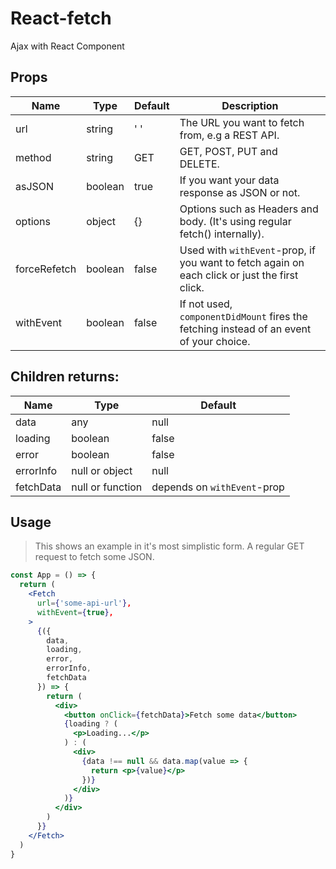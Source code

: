 # React-fetch

Ajax with React Component

## Props

| Name         |      Type   |  Default | Description |
|--------------|-------------|----------|-------------|
| url          |  string     | ' '      | The URL you want to fetch from, e.g a REST API.
| method       | string      | GET      | GET, POST, PUT and DELETE.
| asJSON       | boolean     | true     | If you want your data response as JSON or not.
| options      | object      | {}       | Options such as Headers and body. (It's using regular fetch() internally).
| forceRefetch | boolean     | false    | Used with `withEvent`-prop, if you want to fetch again on each click or just the first click.
| withEvent    | boolean     | false    | If not used, `componentDidMount` fires the fetching instead of an event of your choice.

## Children returns:

| Name         |    Type          |    Default   | 
|--------------|------------------|--------------|
| data         | any              | null
| loading      | boolean          | false
| error        | boolean          | false
| errorInfo    | null or object   | null
| fetchData    | null or function | depends on `withEvent`-prop

## Usage

> This shows an example in it's most simplistic form. A regular GET request to fetch some JSON.

```jsx
const App = () => {
  return (
    <Fetch
      url={'some-api-url'},
      withEvent={true},
    >
      {({
        data,
        loading,
        error,
        errorInfo,
        fetchData
      }) => {
        return (
          <div>
            <button onClick={fetchData}>Fetch some data</button>
            {loading ? (
              <p>Loading...</p>
            ) : (
              <div>
                {data !== null && data.map(value => {
                  return <p>{value}</p>
                })}
              </div>
            )}
          </div>
        )
      }}
    </Fetch>
  )
}
```